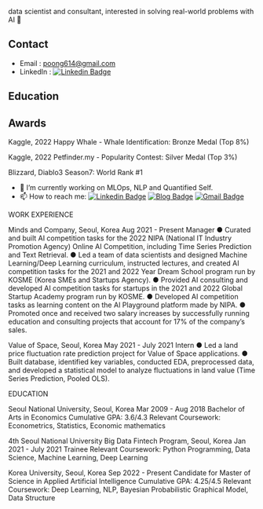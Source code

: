 data scientist and consultant, interested in solving real-world problems with AI 🙌</h1>

## Contact
- Email : poong614@gmail.com
- LinkedIn : [![Linkedin Badge](https://img.shields.io/badge/-Linkedin-4169E1?style=flat-square&logo=Linkedin&logoColor=white&&link=https://www.linkedin.com/in/vividha-rawat-761905143/)](https://www.linkedin.com/in/taehoon-kim-33a338242/)

## Education

## Awards

Kaggle, 2022 Happy Whale - Whale Identification: Bronze Medal (Top 8%)

Kaggle, 2022 Petfinder.my - Popularity Contest: Silver Medal (Top 3%)

Blizzard, Diablo3 Season7: World Rank #1


- 🔭 I’m currently working on MLOps, NLP and Quantified Self.
- 📫 How to reach me: [![Linkedin Badge](https://img.shields.io/badge/-Linkedin-4169E1?style=flat-square&logo=Linkedin&logoColor=white&&link=https://www.linkedin.com/in/vividha-rawat-761905143/)](https://www.linkedin.com/in/dongjun-lee/)
[![Blog Badge](https://img.shields.io/badge/-Blog-000?style=flat-square&logo=Github&logoColor=white&&link=https://dongjunlee.github.io/)](https://dongjunlee.github.io/)
[![Gmail Badge](https://img.shields.io/badge/-Gmail-c14438?style=flat-square&logo=Gmail&logoColor=white&link=mailto:rvividha@gmail.com)](mailto:humanbrain.djlee@gmail.com)
<!--
**typhoong/typhoong** is a ✨ _special_ ✨ repository because its `README.md` (this file) appears on your GitHub profile.

Here are some ideas to get you started:

- 🔭 I’m currently working on ...
- 🌱 I’m currently learning ...
- 👯 I’m looking to collaborate on ...
- 🤔 I’m looking for help with ...
- 💬 Ask me about ...
- 📫 How to reach me: ...
- 😄 Pronouns: ...
- ⚡ Fun fact: ...
-->

WORK EXPERIENCE

Minds and Company, Seoul, Korea                                                                                                     Aug 2021 - Present
Manager
●	Curated and built AI competition tasks for the 2022 NIPA (National IT Industry Promotion Agency) Online AI Competition, including Time Series Prediction and Text Retrieval.
●	Led a team of data scientists and designed Machine Learning/Deep Learning curriculum, instructed lectures, and created AI competition tasks for the 2021 and 2022 Year Dream School program run by KOSME (Korea SMEs and Startups Agency).
●	Provided AI consulting and developed AI competition tasks for startups in the 2021 and 2022 Global Startup Academy program run by KOSME.
●	Developed AI competition tasks as learning content on the AI Playground platform made by NIPA.
●	Promoted once and received two salary increases by successfully running education and consulting projects that account for 17% of the company’s sales.

Value of Space, Seoul, Korea                                                                                                                       May 2021 - July 2021
Intern
●	Led a land price fluctuation rate prediction project for Value of Space applications.
●	Built database, identified key variables, conducted EDA, preprocessed data, and developed a statistical model to analyze fluctuations in land value (Time Series Prediction, Pooled OLS).


EDUCATION

Seoul National University, Seoul, Korea                                                                                                                                                                                                                                                                                                                                    Mar 2009 - Aug 2018
Bachelor of Arts in Economics
Cumulative GPA: 3.6/4.3
Relevant Coursework: Econometrics, Statistics, Economic mathematics

4th Seoul National University Big Data Fintech Program, Seoul, Korea                                                              Jan 2021 - July 2021
Trainee
Relevant Coursework: Python Programming, Data Science, Machine Learning, Deep Learning

Korea University, Seoul, Korea                                                                                                                                                                                                                                                                                                                                                                          Sep 2022 - Present
Candidate for Master of Science in Applied Artificial Intelligence
Cumulative GPA: 4.25/4.5
Relevant Coursework: Deep Learning, NLP, Bayesian Probabilistic Graphical Model, Data Structure


